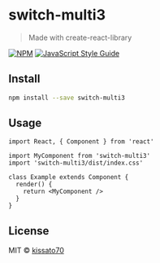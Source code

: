 # switch-multi3

> Made with create-react-library

[![NPM](https://img.shields.io/npm/v/switch-multi3.svg)](https://www.npmjs.com/package/switch-multi3) [![JavaScript Style Guide](https://img.shields.io/badge/code_style-standard-brightgreen.svg)](https://standardjs.com)

## Install

```bash
npm install --save switch-multi3
```

## Usage

```tsx
import React, { Component } from 'react'

import MyComponent from 'switch-multi3'
import 'switch-multi3/dist/index.css'

class Example extends Component {
  render() {
    return <MyComponent />
  }
}
```

## License

MIT © [kissato70](https://github.com/kissato70)
